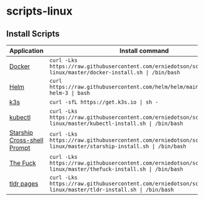 # scripts-linux

## Install Scripts

| Application | Install command |
| ----------- | --------------- |
| [Docker](https://www.docker.com/) | `curl -Lks https://raw.githubusercontent.com/erniedotson/scripts-linux/master/docker-install.sh \| /bin/bash` |
| [Helm](https://helm.sh/docs/intro/install/#from-script) | `curl https://raw.githubusercontent.com/helm/helm/main/scripts/get-helm-3 \| bash` |
| [k3s](https://docs.k3s.io/quick-start) | `curl -sfL https://get.k3s.io \| sh -` |
| [kubectl](https://kubernetes.io/docs/reference/kubectl/) | `curl -Lks https://raw.githubusercontent.com/erniedotson/scripts-linux/master/kubectl-install.sh \| /bin/bash` |
| [Starship Cross-shell Prompt](https://starship.rs/) | `curl -Lks https://raw.githubusercontent.com/erniedotson/scripts-linux/master/starship-install.sh \| /bin/bash ` |
| [The Fuck](https://github.com/nvbn/thefuck) | `curl -Lks https://raw.githubusercontent.com/erniedotson/scripts-linux/master/thefuck-install.sh \| /bin/bash` |
| [tldr pages](https://tldr.sh) | `curl -Lks https://raw.githubusercontent.com/erniedotson/scripts-linux/master/tldr-install.sh \| /bin/bash` |
